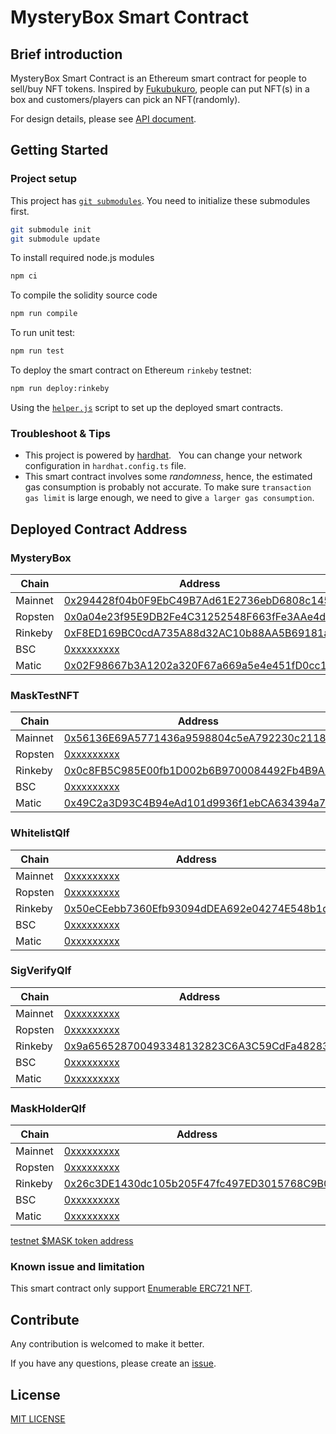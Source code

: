 # MysteryBox Smart Contract

## Brief introduction

MysteryBox Smart Contract is an Ethereum smart contract for people to sell/buy NFT tokens. Inspired by [Fukubukuro](https://en.wikipedia.org/wiki/Fukubukuro), people can put NFT(s) in a box and customers/players can pick an NFT(randomly).

For design details, please see [API document](docs/API.md).

## Getting Started

### Project setup

This project has [`git submodules`](https://git-scm.com/book/en/v2/Git-Tools-Submodules). You need to initialize these submodules first.

```bash
git submodule init
git submodule update
```

To install required node.js modules

```bash
npm ci
```

To compile the solidity source code

```bash
npm run compile
```

To run unit test:

```bash
npm run test
```

To deploy the smart contract on Ethereum `rinkeby` testnet:

```bash
npm run deploy:rinkeby
```

Using the [`helper.js`](helper.js) script to set up the deployed smart contracts.

### Troubleshoot & Tips

- This project is powered by [hardhat](https://hardhat.org/).
  You can change your network configuration in `hardhat.config.ts` file.
- This smart contract involves some *randomness*, hence, the estimated gas consumption is probably not accurate. To make sure `transaction gas limit` is large enough, we need to give `a larger gas consumption`.

## Deployed Contract Address

### MysteryBox

| Chain   | Address                                                                                  |
| ------- | ---------------------------------------------------------------------------------------- |
| Mainnet | [0x294428f04b0F9EbC49B7Ad61E2736ebD6808c145][0x294428f04b0F9EbC49B7Ad61E2736ebD6808c145] |
| Ropsten | [0x0a04e23f95E9DB2Fe4C31252548F663fFe3AAe4d][0x0a04e23f95E9DB2Fe4C31252548F663fFe3AAe4d] |
| Rinkeby | [0xF8ED169BC0cdA735A88d32AC10b88AA5B69181ac][0xF8ED169BC0cdA735A88d32AC10b88AA5B69181ac] |
| BSC     | [0xxxxxxxxx][0xxxxxxxxx]                                                                 |
| Matic   | [0x02F98667b3A1202a320F67a669a5e4e451fD0cc1][0x02F98667b3A1202a320F67a669a5e4e451fD0cc1] |

[0x294428f04b0F9EbC49B7Ad61E2736ebD6808c145]: https://etherscan.io/address/0x294428f04b0F9EbC49B7Ad61E2736ebD6808c145
[0x0a04e23f95E9DB2Fe4C31252548F663fFe3AAe4d]: https://ropsten.etherscan.io/address/0x0a04e23f95E9DB2Fe4C31252548F663fFe3AAe4d
[0xF8ED169BC0cdA735A88d32AC10b88AA5B69181ac]: https://rinkeby.etherscan.io/address/0xF8ED169BC0cdA735A88d32AC10b88AA5B69181ac
[0xxxxxxxxx]: https://bscscan.com/address/0xxxxxxxxx
[0x02F98667b3A1202a320F67a669a5e4e451fD0cc1]: https://polygonscan.com/address/0x02F98667b3A1202a320F67a669a5e4e451fD0cc1

### MaskTestNFT

| Chain   | Address                                                                                  |
| ------- | ---------------------------------------------------------------------------------------- |
| Mainnet | [0x56136E69A5771436a9598804c5eA792230c21181][0x56136E69A5771436a9598804c5eA792230c21181] |
| Ropsten | [0xxxxxxxxx][0xxxxxxxxx]                                                                 |
| Rinkeby | [0x0c8FB5C985E00fb1D002b6B9700084492Fb4B9A8][0x0c8FB5C985E00fb1D002b6B9700084492Fb4B9A8] |
| BSC     | [0xxxxxxxxx][0xxxxxxxxx]                                                                 |
| Matic   | [0x49C2a3D93C4B94eAd101d9936f1ebCA634394a78][0x49C2a3D93C4B94eAd101d9936f1ebCA634394a78] |

[0x56136E69A5771436a9598804c5eA792230c21181]: https://etherscan.io/address/0x56136E69A5771436a9598804c5eA792230c21181
[0xxxxxxxxx]: https://ropsten.etherscan.io/address/0xxxxxxxxx
[0x0c8FB5C985E00fb1D002b6B9700084492Fb4B9A8]: https://rinkeby.etherscan.io/address/0x0c8FB5C985E00fb1D002b6B9700084492Fb4B9A8
[0xxxxxxxxx]: https://bscscan.com/address/0xxxxxxxxx
[0x49C2a3D93C4B94eAd101d9936f1ebCA634394a78]: https://polygonscan.com/address/0x49C2a3D93C4B94eAd101d9936f1ebCA634394a78

### WhitelistQlf

| Chain   | Address                                                                                  |
| ------- | ---------------------------------------------------------------------------------------- |
| Mainnet | [0xxxxxxxxx][0xxxxxxxxx]                                                                 |
| Ropsten | [0xxxxxxxxx][0xxxxxxxxx]                                                                 |
| Rinkeby | [0x50eCEebb7360Efb93094dDEA692e04274E548b1d][0x50eCEebb7360Efb93094dDEA692e04274E548b1d] |
| BSC     | [0xxxxxxxxx][0xxxxxxxxx]                                                                 |
| Matic   | [0xxxxxxxxx][0xxxxxxxxx]                                                                 |

[0xxxxxxxxx]: https://etherscan.io/address/0xxxxxxxxx
[0xxxxxxxxx]: https://ropsten.etherscan.io/address/0xxxxxxxxx
[0x50eCEebb7360Efb93094dDEA692e04274E548b1d]: https://rinkeby.etherscan.io/address/0x50eCEebb7360Efb93094dDEA692e04274E548b1d
[0xxxxxxxxx]: https://bscscan.com/address/0xxxxxxxxx
[0xxxxxxxxx]: https://polygonscan.com/address/0xxxxxxxxx

### SigVerifyQlf

| Chain   | Address                                                                                  |
| ------- | ---------------------------------------------------------------------------------------- |
| Mainnet | [0xxxxxxxxx][0xxxxxxxxx]                                                                 |
| Ropsten | [0xxxxxxxxx][0xxxxxxxxx]                                                                 |
| Rinkeby | [0x9a656528700493348132823C6A3C59CdFa48283d][0x9a656528700493348132823C6A3C59CdFa48283d] |
| BSC     | [0xxxxxxxxx][0xxxxxxxxx]                                                                 |
| Matic   | [0xxxxxxxxx][0xxxxxxxxx]                                                                 |

[0xxxxxxxxx]: https://etherscan.io/address/0xxxxxxxxx
[0xxxxxxxxx]: https://ropsten.etherscan.io/address/0xxxxxxxxx
[0x9a656528700493348132823C6A3C59CdFa48283d]: https://rinkeby.etherscan.io/address/0x9a656528700493348132823C6A3C59CdFa48283d
[0xxxxxxxxx]: https://bscscan.com/address/0xxxxxxxxx
[0xxxxxxxxx]: https://polygonscan.com/address/0xxxxxxxxx

### MaskHolderQlf

| Chain   | Address                                                                                  |
| ------- | ---------------------------------------------------------------------------------------- |
| Mainnet | [0xxxxxxxxx][0xxxxxxxxx]                                                                 |
| Ropsten | [0xxxxxxxxx][0xxxxxxxxx]                                                                 |
| Rinkeby | [0x26c3DE1430dc105b205F47fc497ED3015768C9B0][0x26c3DE1430dc105b205F47fc497ED3015768C9B0] |
| BSC     | [0xxxxxxxxx][0xxxxxxxxx]                                                                 |
| Matic   | [0xxxxxxxxx][0xxxxxxxxx]                                                                 |

[0xxxxxxxxx]: https://etherscan.io/address/0xxxxxxxxx
[0xxxxxxxxx]: https://ropsten.etherscan.io/address/0xxxxxxxxx
[0x26c3DE1430dc105b205F47fc497ED3015768C9B0]: https://rinkeby.etherscan.io/address/0x26c3DE1430dc105b205F47fc497ED3015768C9B0
[0xxxxxxxxx]: https://bscscan.com/address/0xxxxxxxxx
[0xxxxxxxxx]: https://polygonscan.com/address/0xxxxxxxxx

[testnet $MASK token address](https://github.com/DimensionDev/misc_smart_contract#masktoken---testnet-only)

### Known issue and limitation

This smart contract only support [Enumerable ERC721 NFT](https://docs.openzeppelin.com/contracts/4.x/api/token/erc721#ERC721Enumerable).

## Contribute

Any contribution is welcomed to make it better.

If you have any questions, please create an [issue](https://github.com/DimensionDev/MysteryBox/issues).

## License

[MIT LICENSE](LICENSE)
